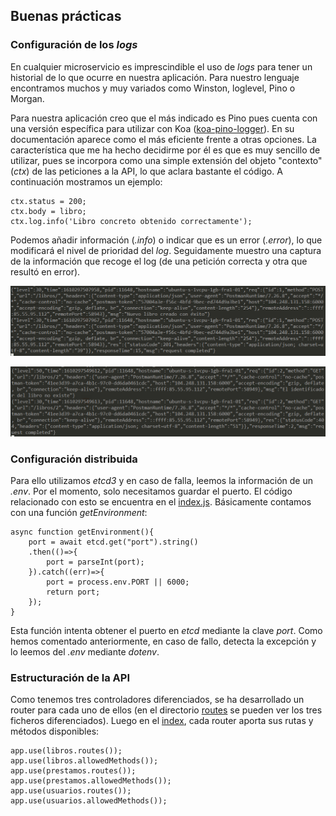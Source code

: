 ## Buenas prácticas

### Configuración de los *logs*

En cualquier microservicio es imprescindible el uso de *logs* para tener un historial de lo que ocurre en nuestra aplicación. Para nuestro lenguaje encontramos muchos y muy variados como Winston, loglevel, Pino o Morgan. 

Para nuestra aplicación creo que el más indicado es Pino pues cuenta con una versión específica para utilizar con Koa ([koa-pino-logger](https://www.npmjs.com/package/koa-pino-logger)). En su documentación aparece como el más eficiente frente a otras opciones. La característica que me ha hecho decidirme por él es que es muy sencillo de utilizar, pues se incorpora como una simple extensión del objeto "contexto" (*ctx*) de las peticiones a la API, lo que aclara bastante el código. A continuación mostramos un ejemplo:

```
ctx.status = 200;
ctx.body = libro;
ctx.log.info('Libro concreto obtenido correctamente');
```

Podemos añadir información (*.info*) o indicar que es un error (*.error*), lo que modificará el nivel de prioridad del *log*. Seguidamente muestro una captura de la información que recoge el log (de una petición correcta y otra que resultó en error).

![ok](./logger/logger_ok.png)

![error](./logger/logger_error.png)

### Configuración distribuida
Para ello utilizamos *etcd3* y en caso de falla, leemos la información de un *.env*. Por el momento, solo necesitamos guardar el puerto. El código relacionado con esto se encuentra en el [index.js](../../index.js). Básicamente contamos con una función *getEnvironment*:

```
async function getEnvironment(){
    port = await etcd.get("port").string()
    .then(()=>{
        port = parseInt(port);
    }).catch((err)=>{
        port = process.env.PORT || 6000;
        return port;
    });
}
```

Esta función intenta obtener el puerto en *etcd* mediante la clave *port*. Como hemos comentado anteriormente, en caso de fallo, detecta la excepción y lo leemos del *.env* mediante *dotenv*.

### Estructuración de la API
Como tenemos tres controladores diferenciados, se ha desarrollado un router para cada uno de ellos (en el directorio [routes](../../routes) se pueden ver los tres ficheros diferenciados). Luego en el [index](../../index.js), cada router aporta sus rutas y métodos disponibles:

```
app.use(libros.routes());
app.use(libros.allowedMethods());
app.use(prestamos.routes());
app.use(prestamos.allowedMethods());
app.use(usuarios.routes());
app.use(usuarios.allowedMethods());
```

